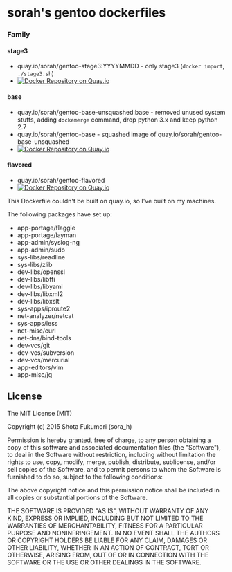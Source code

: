 # sorah's gentoo dockerfiles

### Family

#### stage3

- quay.io/sorah/gentoo-stage3:YYYYMMDD - only stage3 (`docker import`, `./stage3.sh`)
- [![Docker Repository on Quay.io](https://quay.io/repository/sorah/gentoo-stage3/status "Docker Repository on Quay.io")](https://quay.io/repository/sorah/gentoo-stage3)

#### base

- quay.io/sorah/gentoo-base-unsquashed:base - removed unused system stuffs, adding `dockemerge` command, drop python 3.x and keep python 2.7
- quay.io/sorah/gentoo-base - squashed image of quay.io/sorah/gentoo-base-unsquashed
- [![Docker Repository on Quay.io](https://quay.io/repository/sorah/gentoo-docker/status "Docker Repository on Quay.io")](https://quay.io/repository/sorah/gentoo-base)


#### flavored

- quay.io/sorah/gentoo-flavored
- [![Docker Repository on Quay.io](https://quay.io/repository/sorah/gentoo-flavored/status "Docker Repository on Quay.io")](https://quay.io/repository/sorah/gentoo-flavored)

This Dockerfile couldn't be built on quay.io, so I've built on my machines.

The following packages have set up:

- app-portage/flaggie
- app-portage/layman
- app-admin/syslog-ng
- app-admin/sudo
- sys-libs/readline
- sys-libs/zlib
- dev-libs/openssl
- dev-libs/libffi
- dev-libs/libyaml
- dev-libs/libxml2
- dev-libs/libxslt
- sys-apps/iproute2
- net-analyzer/netcat
- sys-apps/less
- net-misc/curl
- net-dns/bind-tools
- dev-vcs/git
- dev-vcs/subversion
- dev-vcs/mercurial
- app-editors/vim
- app-misc/jq


## License

The MIT License (MIT)

Copyright (c) 2015 Shota Fukumori (sora_h)

Permission is hereby granted, free of charge, to any person obtaining a copy
of this software and associated documentation files (the "Software"), to deal
in the Software without restriction, including without limitation the rights
to use, copy, modify, merge, publish, distribute, sublicense, and/or sell
copies of the Software, and to permit persons to whom the Software is
furnished to do so, subject to the following conditions:

The above copyright notice and this permission notice shall be included in
all copies or substantial portions of the Software.

THE SOFTWARE IS PROVIDED "AS IS", WITHOUT WARRANTY OF ANY KIND, EXPRESS OR
IMPLIED, INCLUDING BUT NOT LIMITED TO THE WARRANTIES OF MERCHANTABILITY,
FITNESS FOR A PARTICULAR PURPOSE AND NONINFRINGEMENT. IN NO EVENT SHALL THE
AUTHORS OR COPYRIGHT HOLDERS BE LIABLE FOR ANY CLAIM, DAMAGES OR OTHER
LIABILITY, WHETHER IN AN ACTION OF CONTRACT, TORT OR OTHERWISE, ARISING FROM,
OUT OF OR IN CONNECTION WITH THE SOFTWARE OR THE USE OR OTHER DEALINGS IN
THE SOFTWARE.
